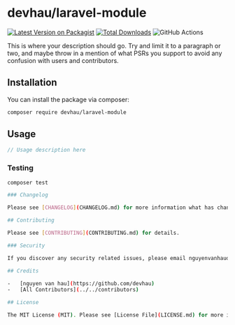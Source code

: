 # devhau/laravel-module

[![Latest Version on Packagist](https://img.shields.io/packagist/v/devhau/laravel-module.svg?style=flat-square)](https://packagist.org/packages/devhau/laravel-module)
[![Total Downloads](https://img.shields.io/packagist/dt/devhau/laravel-module.svg?style=flat-square)](https://packagist.org/packages/devhau/laravel-module)
![GitHub Actions](https://github.com/devhau/laravel-module/actions/workflows/main.yml/badge.svg)

This is where your description should go. Try and limit it to a paragraph or two, and maybe throw in a mention of what PSRs you support to avoid any confusion with users and contributors.

## Installation

You can install the package via composer:

```bash
composer require devhau/laravel-module
```

## Usage

```php
// Usage description here
```

### Testing

```bash
composer test

### Changelog

Please see [CHANGELOG](CHANGELOG.md) for more information what has changed recently.

## Contributing

Please see [CONTRIBUTING](CONTRIBUTING.md) for details.

### Security

If you discover any security related issues, please email nguyenvanhaudev@gmail.com instead of using the issue tracker.

## Credits

-   [nguyen van hau](https://github.com/devhau)
-   [All Contributors](../../contributors)

## License

The MIT License (MIT). Please see [License File](LICENSE.md) for more information.

